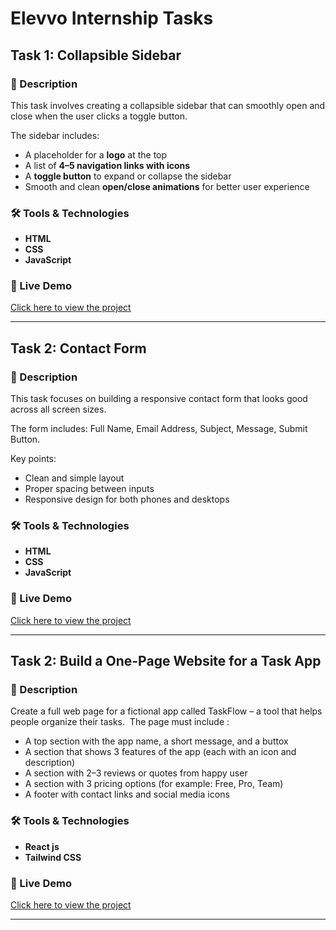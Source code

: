 # Elevvo Internship Tasks

## Task 1: Collapsible Sidebar

### 📌 Description

This task involves creating a collapsible sidebar that can smoothly open and close when the user clicks a toggle button.

The sidebar includes:

* A placeholder for a **logo** at the top
* A list of **4–5 navigation links with icons**
* A **toggle button** to expand or collapse the sidebar
* Smooth and clean **open/close animations** for better user experience

### 🛠️ Tools & Technologies

* **HTML**
* **CSS**
* **JavaScript**

### 🚀 Live Demo

[Click here to view the project](https://collapsible-sidebar-task-1.netlify.app/)

---

## Task 2: Contact Form

### 📌 Description

This task focuses on building a responsive contact form that looks good across all screen sizes.

The form includes:
Full Name, Email Address, Subject, Message, Submit Button.

Key points:

* Clean and simple layout
* Proper spacing between inputs
* Responsive design for both phones and desktops

### 🛠️ Tools & Technologies

* **HTML**
* **CSS**
* **JavaScript**


### 🚀 Live Demo

[Click here to view the project](https://contact-form-elevvo.netlify.app/)

---


## Task 2: Build a One-Page Website for a Task App

### 📌 Description

Create a full web page for a fictional app called TaskFlow – a tool that helps people organize their tasks. 
The page must include : 

* A top section with the app name, a short message, and a buttox
* A section that shows 3 features of the app (each with an icon and description)
* A section with 2–3 reviews or quotes from happy user
* A section with 3 pricing options (for example: Free, Pro, Team)
* A footer with contact links and social media icons

### 🛠️ Tools & Technologies

* **React js**
* **Tailwind CSS**

### 🚀 Live Demo

[Click here to view the project](https://courageous-cascaron-c1728b.netlify.app/)

---

